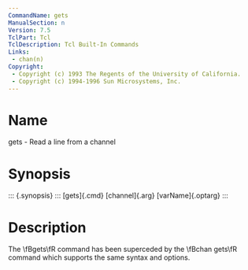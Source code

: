 ```yaml
---
CommandName: gets
ManualSection: n
Version: 7.5
TclPart: Tcl
TclDescription: Tcl Built-In Commands
Links:
 - chan(n)
Copyright:
 - Copyright (c) 1993 The Regents of the University of California.
 - Copyright (c) 1994-1996 Sun Microsystems, Inc.
---
```


# Name

gets - Read a line from a channel

# Synopsis

::: {.synopsis} :::
[gets]{.cmd} [channel]{.arg} [varName]{.optarg}
:::

# Description

The \fBgets\fR command has been superceded by the \fBchan gets\fR command which supports the same syntax and options.


